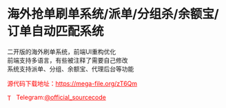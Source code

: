 # 海外抢单刷单系统/派单/分组杀/余额宝/订单自动匹配系统

二开版的海外刷单系统，前端UI重构优化<br>前端支持多语言，有些被注释了需要自己修改<br>系统支持派单、分组、余额宝、代理后台等功能<br>


<p style="color: red;">源代码下载地址：<a href="https://mega-file.org/zT6Qm" style="color: red;">https://mega-file.org/zT6Qm</a></p><p style="color: red;"><img src="https://cdn-icons-png.flaticon.com/512/2111/2111646.png" alt="Telegram Icon" style="width: 16px; vertical-align: middle; margin-right: 5px;">Telegram:<a href="https://t.me/official_sourcecode" style="color: red;">@official_sourcecode</a></p>